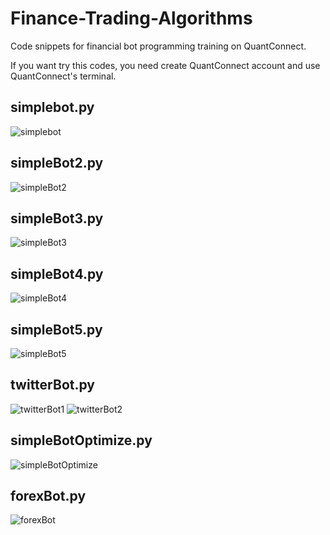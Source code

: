 # Finance-Trading-Algorithms

Code snippets for financial bot programming training on QuantConnect.

If you want try this codes, you need create QuantConnect account and use QuantConnect's terminal.

## simplebot.py

![simplebot](https://user-images.githubusercontent.com/73748872/230595452-3e9edb7a-d1eb-45eb-b07e-17bdbd47c491.png)

## simpleBot2.py

![simpleBot2](https://user-images.githubusercontent.com/73748872/230612052-55979bc5-f82d-4340-aeb8-f4089ec29a40.png)

## simpleBot3.py

![simpleBot3](https://user-images.githubusercontent.com/73748872/230889082-6e4c5688-d0da-4862-a150-3b0c02f64f00.png)

## simpleBot4.py

![simpleBot4](https://user-images.githubusercontent.com/73748872/231157938-cd14f8a3-d083-4e26-bd9b-bae651255d13.png)

## simpleBot5.py

![simpleBot5](https://user-images.githubusercontent.com/73748872/231408934-cb71f8dc-c90b-4795-b72a-c785cf8d1386.png)

## twitterBot.py

![twitterBot1](https://user-images.githubusercontent.com/73748872/231449069-ac767fa2-cd92-4931-8215-66b568e4ffe9.png)
![twitterBot2](https://user-images.githubusercontent.com/73748872/231449056-cf3c048e-3bd0-4124-849a-d939ffaae2e0.png)

## simpleBotOptimize.py
![simpleBotOptimize](https://user-images.githubusercontent.com/73748872/231459860-9540c611-f313-471b-9cde-daa7fbdaef20.png)

## forexBot.py
![forexBot](https://user-images.githubusercontent.com/73748872/231711436-befb8530-a1e5-4959-8ca5-b631fb72c7a8.png)


